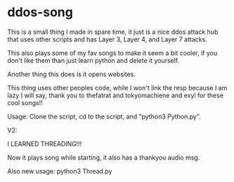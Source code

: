 # ddos-song

This is a small thing I made in spare time, it just is a nice ddos attack hub that uses other scripts and has Layer 3, Layer 4, and Layer 7 attacks.

This also plays some of my fav songs to make it seem a bit cooler, if you don't like them than just learn python and delete it yourself.

Another thing this does is it opens websites.

This thing uses other peoples code, while I won't link the resp because I am lazy I will say, thank you to thefatrat and tokyomachiene and exyl for these cool songs!!

Usage: Clone the script, cd to the script, and "python3 Python.py".

V2:

I LEARNED THREADING!!!

Now it plays song while starting, it also has a thankyou audio msg.

Also new usage: python3 Thread.py
